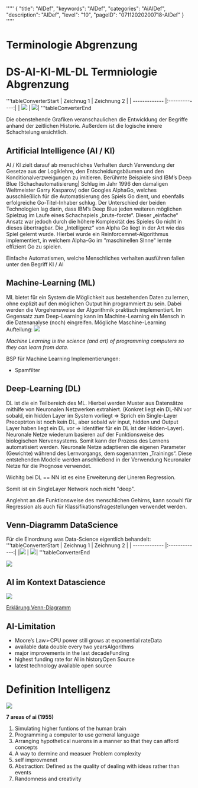 '''''
{
"title": "AIDef",
"keywords": "AIDef",
"categories": "AiAIDef",
"description": "AIDef",
"level": "10",
"pageID": "07112020200718-AIDef"
}
'''''



<h1>Terminologie Abgrenzung</h1>

# DS-AI-KI-ML-DL Termniologie Abgrenzung
'''tableConverterStart
| Zeichnug 1         | Zeichnung 2          |
| ------------- |:-------------:|
| ![](imgs/2020-04-25-09-49-38.png)     | ![](imgs/2020-06-17-11-33-19.png)|
'''tableConverterEnd




Die obenstehende Grafiken veranschaulichen die Entwicklung der Begriffe anhand der zeitlichen Historie. Außerdem ist die logische innere Schachtelung ersichtlich. 



## Artificial Intelligence (AI / KI)

AI / KI zielt darauf ab menschliches Verhalten durch Verwendung der Gesetze aus der Logiklehre, den Entscheidungsbäumen und den Konditionalverzweigungen zu imitieren. Berühmte Beispiele sind IBM’s Deep Blue (Schachautomatisierung| Schlug im Jahr 1996 den damaligen Weltmeister Garry Kasparov) oder Googles AlphaGo, welches ausschließlich für die Automatisierung des Spiels Go dient, und ebenfalls erfolgreiche Go-Titel-Inhaber schlug. Der Unterschied der beiden Technologien lag darin, dass IBM’s Deep Blue jeden weiteren möglichen Spielzug im Laufe eines Schachspiels „brute-forcte“. Dieser „einfache“ Ansatz war jedoch durch die höhere Komplexität des Spieles Go nicht in dieses übertragbar. Die „Intelligenz“ von Alpha Go liegt in der Art wie das Spiel gelernt wurde. Hierbei wurde ein Reinforcemnet-Algorithmus implementiert, in welchem Alpha-Go im "maschinellen SInne" lernte effizient Go  zu spielen. 

Einfache Automatismen, welche Menschliches verhalten ausführen fallen unter den Begriff KI / AI

## Machine-Learning (ML)
ML bietet für ein System die Möglichkeit aus bestehenden Daten zu lernen, ohne explizit auf den möglichen Output hin programmiert zu sein. Dabei werden die Vorgehensweise der Algorithmik praktisch implementiert. 
Im Gegensatz zum Deep-Learning kann im Machine-Learning ein Mensch in die Datenanalyse (noch) eingreifen. 
Mögliche Maschine-Learning Aufteilung:
![](imgs/2020-10-06-08-43-30.png)

*Machine Learning is the science (and art) of programming computers so they can learn from data.*

BSP für Machine Learning Implementierungen:
- Spamfilter



## Deep-Learning (DL)
DL ist die ein Teilbereich des ML. Hierbei werden Muster aus Datensätze mithilfe von Neuronalen Netzwerken extrahiert. (Konkret liegt ein DL-NN vor sobald, ein hidden Layer im System vorliegt => Sprich ein Single-Layer Preceptrton ist noch kein DL, aber sobald wir input, hidden und Output Layer haben liegt ein DL vor => Identifier für ein DL ist der Hidden-Layer).
Neuronale Netze wiederum basieren auf der Funktionsweise des biologischen Nervensystems. Somit kann der Prozess des Lernens automatisiert werden. Neuronale Netze adaptieren die eigenen Parameter (Gewichte) während des Lernvorgangs, dem sogenannten „Trainings“. Diese entstehenden Modelle werden anschließend in der Verwendung Neuronaler Netze für die Prognose verwendet.

Wichitg bei DL == NN ist es eine Erweiterung der Lineren Regression. 
 

Somit ist ein SingleLayer Network noch nicht "deep".

Anglehnt an die Funktionsweise des menschlichen Gehirns, kann soowhl für Regression als auch für Klassifikationsfragestellungen verwendet werden. 

## Venn-Diagramm DataScience
Für die Einordnung was Data-Science eigentlich behandelt:
'''tableConverterStart
| Zeichnug 1         | Zeichnung 2          |
| ------------- |:-------------:|
|![](imgs/2020-05-08-10-45-01.png)     | ![](imgs/2020-10-06-10-27-48.png)|
'''tableConverterEnd


![](imgs/2020-10-06-10-39-00.png)

## AI im Kontext Datascience
![](imgs/2020-05-09-08-02-39.png)

[Erklärung Venn-Diagramm](http://drewconway.com/zia/2013/3/26/the-data-science-venn-diagram)

## AI-Limitation 
- Moore’s Law➢CPU power still grows at exponential rateData
- available data double every two yearsAlgorithms
- major improvements in the last decadeFunding
- highest funding rate for AI in historyOpen Source
- latest technology available open source

# Definition Intelligenz
![](imgs/2020-05-09-07-59-03.png)

**7 areas of ai (1955)**
1. Simulating higher funtions of the human brain
2. Programming a computer to use gerneral language
3. Arranging hypothetical nuerons in a manner so that they can afford concepts
4. A way to dermine and measuer Problem complexity
5. self improvmenet
6. Abstraction: Defined as the quality of dealing with ideas rather than events
7. Randomness and creativity
